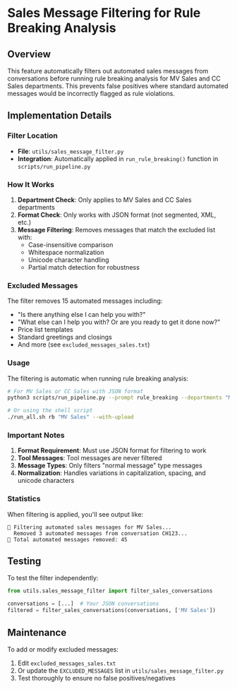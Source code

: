 # Sales Message Filtering for Rule Breaking Analysis

## Overview

This feature automatically filters out automated sales messages from conversations before running rule breaking analysis for MV Sales and CC Sales departments. This prevents false positives where standard automated messages would be incorrectly flagged as rule violations.

## Implementation Details

### Filter Location
- **File**: `utils/sales_message_filter.py`
- **Integration**: Automatically applied in `run_rule_breaking()` function in `scripts/run_pipeline.py`

### How It Works

1. **Department Check**: Only applies to MV Sales and CC Sales departments
2. **Format Check**: Only works with JSON format (not segmented, XML, etc.)
3. **Message Filtering**: Removes messages that match the excluded list with:
   - Case-insensitive comparison
   - Whitespace normalization
   - Unicode character handling
   - Partial match detection for robustness

### Excluded Messages

The filter removes 15 automated messages including:
- "Is there anything else I can help you with?"
- "What else can I help you with? Or are you ready to get it done now?"
- Price list templates
- Standard greetings and closings
- And more (see `excluded_messages_sales.txt`)

### Usage

The filtering is automatic when running rule breaking analysis:

```bash
# For MV Sales or CC Sales with JSON format
python3 scripts/run_pipeline.py --prompt rule_breaking --departments "MV Sales" --format json --with-upload

# Or using the shell script
./run_all.sh rb "MV Sales" --with-upload
```

### Important Notes

1. **Format Requirement**: Must use JSON format for filtering to work
2. **Tool Messages**: Tool messages are never filtered
3. **Message Types**: Only filters "normal message" type messages
4. **Normalization**: Handles variations in capitalization, spacing, and unicode characters

### Statistics

When filtering is applied, you'll see output like:
```
🔧 Filtering automated sales messages for MV Sales...
  Removed 3 automated messages from conversation CH123...
📧 Total automated messages removed: 45
```

## Testing

To test the filter independently:

```python
from utils.sales_message_filter import filter_sales_conversations

conversations = [...]  # Your JSON conversations
filtered = filter_sales_conversations(conversations, ['MV Sales'])
```

## Maintenance

To add or modify excluded messages:
1. Edit `excluded_messages_sales.txt`
2. Or update the `EXCLUDED_MESSAGES` list in `utils/sales_message_filter.py`
3. Test thoroughly to ensure no false positives/negatives 